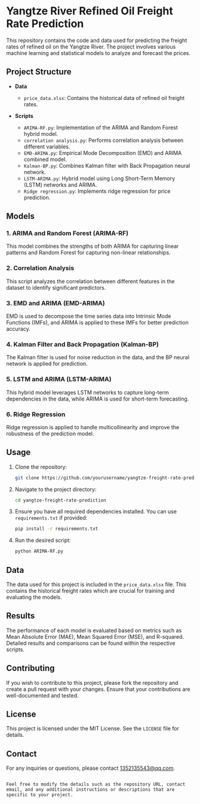 # Yangtze River Refined Oil Freight Rate Prediction

This repository contains the code and data used for predicting the freight rates of refined oil on the Yangtze River. The project involves various machine learning and statistical models to analyze and forecast the prices.

## Project Structure

- **Data**
  - `price_data.xlsx`: Contains the historical data of refined oil freight rates.

- **Scripts**
  - `ARIMA-RF.py`: Implementation of the ARIMA and Random Forest hybrid model.
  - `correlation analysis.py`: Performs correlation analysis between different variables.
  - `EMD-ARIMA.py`: Empirical Mode Decomposition (EMD) and ARIMA combined model.
  - `Kalman-BP.py`: Combines Kalman filter with Back Propagation neural network.
  - `LSTM-ARIMA.py`: Hybrid model using Long Short-Term Memory (LSTM) networks and ARIMA.
  - `Ridge regression.py`: Implements ridge regression for price prediction.

## Models

### 1. ARIMA and Random Forest (ARIMA-RF)
This model combines the strengths of both ARIMA for capturing linear patterns and Random Forest for capturing non-linear relationships.

### 2. Correlation Analysis
This script analyzes the correlation between different features in the dataset to identify significant predictors.

### 3. EMD and ARIMA (EMD-ARIMA)
EMD is used to decompose the time series data into Intrinsic Mode Functions (IMFs), and ARIMA is applied to these IMFs for better prediction accuracy.

### 4. Kalman Filter and Back Propagation (Kalman-BP)
The Kalman filter is used for noise reduction in the data, and the BP neural network is applied for prediction.

### 5. LSTM and ARIMA (LSTM-ARIMA)
This hybrid model leverages LSTM networks to capture long-term dependencies in the data, while ARIMA is used for short-term forecasting.

### 6. Ridge Regression
Ridge regression is applied to handle multicollinearity and improve the robustness of the prediction model.

## Usage

1. Clone the repository:
   ```bash
   git clone https://github.com/yourusername/yangtze-freight-rate-prediction.git
   ```
2. Navigate to the project directory:
   ```bash
   cd yangtze-freight-rate-prediction
   ```
3. Ensure you have all required dependencies installed. You can use `requirements.txt` if provided:
   ```bash
   pip install -r requirements.txt
   ```
4. Run the desired script:
   ```bash
   python ARIMA-RF.py
   ```

## Data

The data used for this project is included in the `price_data.xlsx` file. This contains the historical freight rates which are crucial for training and evaluating the models.

## Results

The performance of each model is evaluated based on metrics such as Mean Absolute Error (MAE), Mean Squared Error (MSE), and R-squared. Detailed results and comparisons can be found within the respective scripts.

## Contributing

If you wish to contribute to this project, please fork the repository and create a pull request with your changes. Ensure that your contributions are well-documented and tested.

## License

This project is licensed under the MIT License. See the `LICENSE` file for details.

## Contact

For any inquiries or questions, please contact [1352135543@qq.com](mailto:1352135543@qq.com).

```

Feel free to modify the details such as the repository URL, contact email, and any additional instructions or descriptions that are specific to your project.
